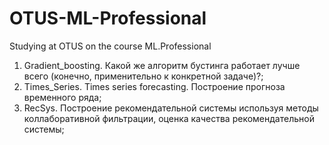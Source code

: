 # OTUS-ML-Professional
Studying at OTUS on the course ML.Professional
1. Gradient_boosting. Какой же алгоритм бустинга работает лучше всего (конечно, применительно к конкретной задаче)?;
2. Times_Series. Times series forecasting. Построение прогноза временного ряда;
3. RecSys. Построение рекомендательной системы используя методы коллаборативной фильтрации, оценка качества рекомендательной системы;
